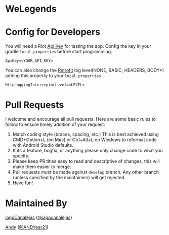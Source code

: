 WeLegends
=========

# Config for Developers
You will need a Riot [Api Key](https://developer.riotgames.com/sign-in) for testing the app.
Config the key in your gradle `local.properties` before start programming. 
```
ApiKey=<YOUR_API_KEY>
```

You can also change the [Retrofit](https://github.com/square/retrofit) log level(NONE, BASIC, HEADERS, BODY*) adding this property to your `local.properties`
```
HttpLoggingInterceptorLevel=<LEVEL>
```

# Pull Requests
I welcome and encourage all pull requests. Here are some basic rules to follow to ensure timely addition of your request:
  1. Match coding style (braces, spacing, etc.) This is best achieved using CMD+Option+L (on Mac) or Ctrl+Alt+L on Windows to reformat code with Android Studio defaults.
  2. If its a feature, bugfix, or anything please only change code to what you specify.
  3. Please keep PR titles easy to read and descriptive of changes, this will make them easier to merge.
  4. Pull requests _must_ be made against `develop` branch. Any other branch (unless specified by the maintainers) will get rejected.
  5. Have fun!

# Maintained By
[IagoCanalejas](https://github.com/iagocanalejas) ([@iagocanalejas](https://twitter.com/Iagocanalejas))

[Andy](https://github.com/andy135) ([@ANDYear21](https://twitter.com/ANDYear21))
